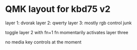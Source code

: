 # QMK layout for kbd75 v2

layer 1: dvorak
layer 2: qwerty
layer 3: mostly rgb control junk

toggle layer 2 with fn+1
fn momentarily activates layer three

no media key controls at the moment
